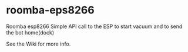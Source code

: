 # roomba-eps8266
Roomba esp8266
Simple API call to the ESP to start vacuum and to send the bot home(dock)

See the Wiki for more info.
